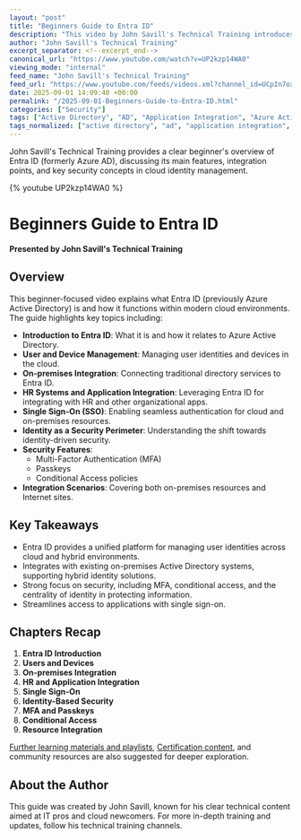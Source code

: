 ```yaml
---
layout: "post"
title: "Beginners Guide to Entra ID"
description: "This video by John Savill's Technical Training introduces Entra ID (formerly Azure Active Directory), explaining its core functions, integration options, and essential security features. Geared towards beginners, it covers concepts like user and device management, application integration, single sign-on, multi-factor authentication (MFA), conditional access, and the role of identity in modern security."
author: "John Savill's Technical Training"
excerpt_separator: <!--excerpt_end-->
canonical_url: "https://www.youtube.com/watch?v=UP2kzp14WA0"
viewing_mode: "internal"
feed_name: "John Savill's Technical Training"
feed_url: "https://www.youtube.com/feeds/videos.xml?channel_id=UCpIn7ox7j7bH_OFj7tYouOQ"
date: 2025-09-01 14:09:40 +00:00
permalink: "/2025-09-01-Beginners-Guide-to-Entra-ID.html"
categories: ["Security"]
tags: ["Active Directory", "AD", "Application Integration", "Azure Active Directory", "Azure AD", "Cloud", "Cloud Security", "Conditional Access", "Device Management", "Entra Id", "Identity Management", "John Savill", "MFA", "On Premises Integration", "Security", "Single Sign On", "Technical Training", "User Management", "Videos"]
tags_normalized: ["active directory", "ad", "application integration", "azure active directory", "azure ad", "cloud", "cloud security", "conditional access", "device management", "entra id", "identity management", "john savill", "mfa", "on premises integration", "security", "single sign on", "technical training", "user management", "videos"]
---
```


John Savill's Technical Training provides a clear beginner's overview of Entra ID (formerly Azure AD), discussing its main features, integration points, and key security concepts in cloud identity management.<!--excerpt_end-->

{% youtube UP2kzp14WA0 %}

# Beginners Guide to Entra ID

**Presented by John Savill's Technical Training**

## Overview

This beginner-focused video explains what Entra ID (previously Azure Active Directory) is and how it functions within modern cloud environments. The guide highlights key topics including:

- **Introduction to Entra ID**: What it is and how it relates to Azure Active Directory.
- **User and Device Management**: Managing user identities and devices in the cloud.
- **On-premises Integration**: Connecting traditional directory services to Entra ID.
- **HR Systems and Application Integration**: Leveraging Entra ID for integrating with HR and other organizational apps.
- **Single Sign-On (SSO)**: Enabling seamless authentication for cloud and on-premises resources.
- **Identity as a Security Perimeter**: Understanding the shift towards identity-driven security.
- **Security Features**:
  - Multi-Factor Authentication (MFA)
  - Passkeys
  - Conditional Access policies
- **Integration Scenarios**: Covering both on-premises resources and Internet sites.

## Key Takeaways

- Entra ID provides a unified platform for managing user identities across cloud and hybrid environments.
- Integrates with existing on-premises Active Directory systems, supporting hybrid identity solutions.
- Strong focus on security, including MFA, conditional access, and the centrality of identity in protecting information.
- Streamlines access to applications with single sign-on.

## Chapters Recap

1. **Entra ID Introduction**
2. **Users and Devices**
3. **On-premises Integration**
4. **HR and Application Integration**
5. **Single Sign-On**
6. **Identity-Based Security**
7. **MFA and Passkeys**
8. **Conditional Access**
9. **Resource Integration**

[Further learning materials and playlists](https://learn.onboardtoazure.com), [Certification content](https://github.com/johnthebrit/CertificationMaterials), and community resources are also suggested for deeper exploration.

## About the Author

This guide was created by John Savill, known for his clear technical content aimed at IT pros and cloud newcomers. For more in-depth training and updates, follow his technical training channels.
